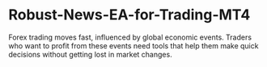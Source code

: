 # Robust-News-EA-for-Trading-MT4
Forex trading moves fast, influenced by global economic events. Traders who want to profit from these events need tools that help them make quick decisions without getting lost in market changes.
